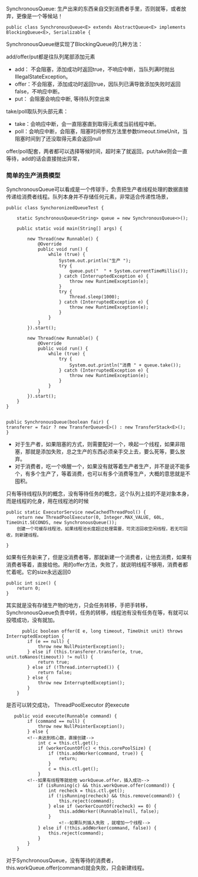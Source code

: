 SynchronousQueue: 生产出来的东西亲自交到消费者手里，否则就等，或者放弃，更像是一个等候站！ 
 
	public class SynchronousQueue<E> extends AbstractQueue<E> implements BlockingQueue<E>, Serializable {

SynchronousQueue继实现了BlockingQueue的几种方法：

add/offer/put都是往队列尾部添加元素 

* add：    不会阻塞，添加成功时返回true，不响应中断，当队列满时抛出IllegalStateException。
* offer：不会阻塞，添加成功时返回true，因队列已满导致添加失败时返回false，不响应中断。
* put：    会阻塞会响应中断, 等待队列空出来

take/poll取队列头部元素：

* take：会响应中断，会一直阻塞直到取得元素或当前线程中断。
* poll：会响应中断，会阻塞，阻塞时间参照方法里参数timeout.timeUnit，当阻塞时间到了还没取得元素会返回null
 
offer/poll配套，两者都可以选择等候时间，超时来了就返回，put/take则会一直等待，add的话会直接抛出异常，


### 简单的生产消费模型

SynchronousQueue可以看成是一个传球手，负责把生产者线程处理的数据直接传递给消费者线程。队列本身并不存储任何元素，非常适合传递性场景，

<!--公平用的是queue，非公平用的是stack，所以可能导致先进来的永远无法被消费-->

	public class SynchoronizedQueueTest {
	
	    static SynchronousQueue<String> queue = new SynchronousQueue<>();
	
	    public static void main(String[] args) {
	
	        new Thread(new Runnable() {
	            @Override
	            public void run() {
	                while (true) {
	                    System.out.println("生产 ");
	                    try {
	                        queue.put("  " + System.currentTimeMillis());
	                    } catch (InterruptedException e) {
	                        throw new RuntimeException(e);
	                    }
	                    try {
	                        Thread.sleep(1000);
	                    } catch (InterruptedException e) {
	                        throw new RuntimeException(e);
	                    }
	                }
	            }
	        }).start();
	
	        new Thread(new Runnable() {
	            @Override
	            public void run() {
	                while (true) {
	                    try {
	                        System.out.println("消费 " + queue.take());
	                    } catch (InterruptedException e) {
	                        throw new RuntimeException(e);
	                    }
	                }
	            }
	        }).start();
	    }
	}
	
	
	public SynchronousQueue(boolean fair) {
    transferer = fair ? new TransferQueue<E>() : new TransferStack<E>();
	}
	
	

* 对于生产者，如果阻塞的方式，则需要配对一个，唤起一个线程，如果非阻塞，那就是添加失败，总之生产的东西必须亲手交上去，要么死等，要么放弃。
* 对于消费者，吃一个唤醒一个，如果没有就等着生产者生产，并不是说不能多个，有多个生产了，等着消费，也可以有多个消费等生产，大概的意思就是不囤积。  

只有等待线程队列的概念，没有等待任务的概念，这个队列上挂的不是对象本身，而是线程的化身，用在线程池的时候

    public static ExecutorService newCachedThreadPool() {
        return new ThreadPoolExecutor(0, Integer.MAX_VALUE, 60L, TimeUnit.SECONDS, new SynchronousQueue());
        创建一个可缓存线程池，如果线程池长度超过处理需要，可灵活回收空闲线程，若无可回收，则新建线程。

    }
    
    
 如果有任务新来了，但是没消费者等，那就新建一个消费者，让他去消费，如果有消费者等着，直接给他。用的offer方法，失败了，就说明线程不够用，消费者都忙着呢。它的size永远返回0
  
    public int size() {
        return 0;
    }
  
  其实就是没有存储生产物的地方，只会任务转移，手把手转移，SynchronousQueue负责中转，任务的转移，线程池有没有任务在等，有就可以投喂成功，没有就加。
  
	      public boolean offer(E e, long timeout, TimeUnit unit) throws InterruptedException {
	        if (e == null) {
	            throw new NullPointerException();
	        } else if (this.transferer.transfer(e, true, unit.toNanos(timeout)) != null) {
	            return true;
	        } else if (!Thread.interrupted()) {
	            return false;
	        } else {
	            throw new InterruptedException();
	        }
	    }
	    
是否可以转交成功， ThreadPoolExecutor 的execute


	   public void execute(Runnable command) {
	        if (command == null) {
	            throw new NullPointerException();
	        } else {
	        <!--未达到核心数，直接创建-->
	            int c = this.ctl.get();
	            if (workerCountOf(c) < this.corePoolSize) {
	                if (this.addWorker(command, true)) {
	                    return;
	                }
	                c = this.ctl.get();
	            }
			<!--如果有线程等就给他 workQueue.offer，插入成功-->
	            if (isRunning(c) && this.workQueue.offer(command)) {
	                int recheck = this.ctl.get();
	                if (!isRunning(recheck) && this.remove(command)) {
	                    this.reject(command);
	                } else if (workerCountOf(recheck) == 0) {
	                    this.addWorker((Runnable)null, false);
	                }
	                	<!--如果队列插入失败 ，就增加一个线程-->
	            } else if (!this.addWorker(command, false)) {
	                this.reject(command);
	            }
	        }
	    }
对于SynchronousQueue，没有等待的消费者，	    this.workQueue.offer(command)就会失败，只会新建线程。